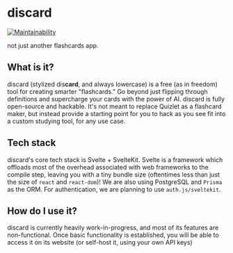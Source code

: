 # dis**card**

[![Maintainability](https://api.codeclimate.com/v1/badges/f640a02c67f9be04e6e2/maintainability)](https://codeclimate.com/github/couscousdude/discard/maintainability)

not just another flashcards app.

## What is it?

discard (stylized dis**card**, and always lowercase) is a free (as in freedom) tool for creating smarter "flashcards."
Go beyond just flipping through definitions and supercharge your cards with the power of AI.
discard is fully open-source and hackable. It's not meant to replace Quizlet as a flashcard maker,
but instead provide a starting point for you to hack as you see fit into a custom studying tool, for any use case.

## Tech stack

discard's core tech stack is Svelte + SvelteKit. Svelte is a framework which
offloads most of the overhead associated with web frameworks to the compile step, leaving
you with a tiny bundle size (oftentimes less than just the size of `react` and `react-dom`)!
We are also using PostgreSQL and `Prisma` as the ORM. For authentication, we are planning
to use `auth.js/sveltekit`.

## How do I use it?

discard is currently heavily work-in-progress, and most of its features are non-functional.
Once basic functionality is established, you will be able to access it on its website
(or self-host it, using your own API keys)
